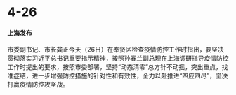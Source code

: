 # 4-26

#### 上海发布

市委副书记、市长龚正今天（26日）在奉贤区检查疫情防控工作时指出，要坚决贯彻落实习近平总书记重要指示精神，按照孙春兰副总理在上海调研指导疫情防控工作时提出的要求，按照市委部署，坚持“动态清零”总方针不动摇，突出重点，找准症结，进一步增强防控措施的针对性和有效性，全力以赴推进“四应四尽”，坚决打赢疫情防控攻坚战。
